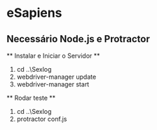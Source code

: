 # eSapiens

## Necessário Node.js e Protractor

** Instalar e Iniciar o Servidor **

1. cd ..\Sexlog
2. webdriver-manager update
3. webdriver-manager start

** Rodar teste **

1. cd ..\Sexlog
2. protractor conf.js
